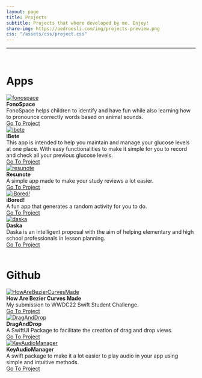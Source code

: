 ```yaml
---
layout: page
title: Projects
subtitle: Projects that where developed by me. Enjoy!
share-img: https://pedroesli.com/img/projects-preview.png
css: "/assets/css/project.css"
---
```


---
<br>
<h1>Apps</h1>

<div class = "row">
  <div class="col-md-4">
    <a href="https://apple.co/3kkiOto"><img class="image-frame" src="/assets/img/projects/fonospace.png" alt="fonospace"></a>
  </div>
  <div class="col-md-8">
    <div><b>FonoSpace</b><br>FonoSpace helps children to identify and have fun while also learning how to pronounce correctly words based on animal sounds.</div>
    <div class="bottom"><a href="https://apple.co/3kkiOto" class="btn btn-primary btn-sm" role="button">Go To Project</a></div>
  </div>
</div>

<div class = "row">
  <div class="col-md-4">
    <a href="https://apps.apple.com/br/app/ibete/id1588795542"><img class="image-frame" src="/assets/img/projects/ibete.png" alt="ibete"></a>
  </div>
  <div class="col-md-8">
    <div><b>iBete</b><br>This app is intended to help you maintain and manage your glucose levels at one place. With easy functionalities to make it simple for you to record and check all your previous glucose levels.</div>
    <div class="bottom"><a href="https://apps.apple.com/br/app/ibete/id1588795542" class="btn btn-primary btn-sm" role="button">Go To Project</a></div>
  </div>
</div>

<div class = "row">
  <div class="col-md-4">
    <a href="https://apps.apple.com/br/app/resunote/id1578935360"><img class="image-frame" src="/assets/img/projects/resunote.png" alt="resunote"></a>
  </div>
  <div class="col-md-8">
    <div><b>Resunote</b><br>A simple app made to make your study reviews a lot easier.</div>
    <div class="bottom"><a href="https://apps.apple.com/br/app/resunote/id1578935360" class="btn btn-primary btn-sm" role="button">Go To Project</a></div>
  </div>
</div>

<div class = "row">
  <div class="col-md-4">
    <a href="https://apps.apple.com/br/app/ibored/id1584402111?l=en"><img class="image-frame" src="/assets/img/projects/ibored.png" alt="iBored!"></a>
  </div>
  <div class="col-md-8">
    <div><b>iBored!</b><br>A fun app that generates a random activity for you to do.</div>
    <div class="bottom"><a href="https://apps.apple.com/br/app/ibored/id1584402111?l=en" class="btn btn-primary btn-sm" role="button">Go To Project</a></div>
  </div>
</div>

<div class = "row">
  <div class="col-md-4">
    <a href="https://apps.apple.com/br/app/daska-trabalhe-com-agilidade/id6443508722?mt=12"><img class="image-frame" src="/assets/img/projects/daska.png" alt="daska"></a>
  </div>
  <div class="col-md-8">
    <div><b>Daska</b><br>Daska is an intelligent proposal with the aim of helping elementary and high school professionals in lesson planning.</div>
    <div class="bottom"><a href="https://apps.apple.com/br/app/daska-trabalhe-com-agilidade/id6443508722?mt=12" class="btn btn-primary btn-sm" role="button">Go To Project</a></div>
  </div>
</div>

<br>
<h1>Github</h1>

<div class = "row">
  <div class="col-md-4">
    <a href="https://github.com/pedroesli/HowAreBezierCurvesMadeStudentChallenge"><img class="image-frame" src="/assets/img/projects/bezier-logo.png" alt="HowAreBezierCurvesMade"></a>
  </div>
  <div class="col-md-8">
    <div><b>How Are Bezier Curves Made</b><br>My submission to WWDC22 Swift Student Challenge.</div>
    <div class="bottom"><a href="https://github.com/pedroesli/HowAreBezierCurvesMadeStudentChallenge" class="btn btn-primary btn-sm" role="button">Go To Project</a></div>
  </div>
</div>

<div class = "row">
  <div class="col-md-4">
    <a href="https://github.com/pedroesli/DragAndDrop"><img class="image-frame" src="/assets/img/projects/github-logo.png" alt="DragAndDrop"></a>
  </div>
  <div class="col-md-8">
    <div><b>DragAndDrop</b><br>A SwiftUI Package to facilitate the creation of drag and drop views.</div>
    <div class="bottom"><a href="https://github.com/pedroesli/DragAndDrop" class="btn btn-primary btn-sm" role="button">Go To Project</a></div>
  </div>
</div>

<div class = "row">
  <div class="col-md-4">
    <a href="https://github.com/pedroesli/KeyAudioManager"><img class="image-frame" src="/assets/img/projects/github-logo.png" alt="KeyAudioManager"></a>
  </div>
  <div class="col-md-8">
    <div><b>KeyAudioManager</b><br>A swift package to make it a lot easier to play audio in your app using simple and intuitive methods.</div>
    <div class="bottom"><a href="https://github.com/pedroesli/KeyAudioManager" class="btn btn-primary btn-sm" role="button">Go To Project</a></div>
  </div>
</div>